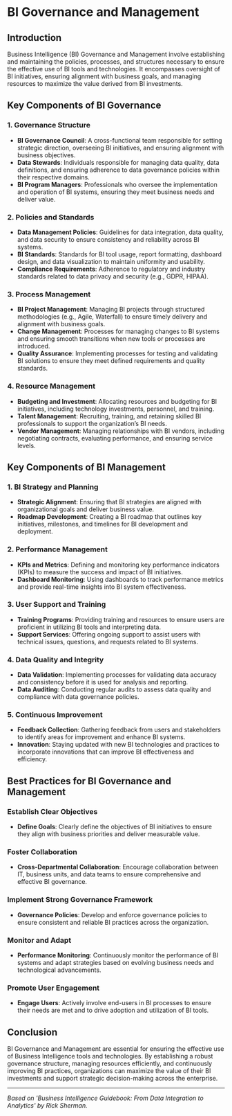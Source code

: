 # BI Governance and Management

## Introduction

Business Intelligence (BI) Governance and Management involve establishing and maintaining the policies, processes, and structures necessary to ensure the effective use of BI tools and technologies. It encompasses oversight of BI initiatives, ensuring alignment with business goals, and managing resources to maximize the value derived from BI investments.

## Key Components of BI Governance

### 1. Governance Structure
- **BI Governance Council**: A cross-functional team responsible for setting strategic direction, overseeing BI initiatives, and ensuring alignment with business objectives.
- **Data Stewards**: Individuals responsible for managing data quality, data definitions, and ensuring adherence to data governance policies within their respective domains.
- **BI Program Managers**: Professionals who oversee the implementation and operation of BI systems, ensuring they meet business needs and deliver value.

### 2. Policies and Standards
- **Data Management Policies**: Guidelines for data integration, data quality, and data security to ensure consistency and reliability across BI systems.
- **BI Standards**: Standards for BI tool usage, report formatting, dashboard design, and data visualization to maintain uniformity and usability.
- **Compliance Requirements**: Adherence to regulatory and industry standards related to data privacy and security (e.g., GDPR, HIPAA).

### 3. Process Management
- **BI Project Management**: Managing BI projects through structured methodologies (e.g., Agile, Waterfall) to ensure timely delivery and alignment with business goals.
- **Change Management**: Processes for managing changes to BI systems and ensuring smooth transitions when new tools or processes are introduced.
- **Quality Assurance**: Implementing processes for testing and validating BI solutions to ensure they meet defined requirements and quality standards.

### 4. Resource Management
- **Budgeting and Investment**: Allocating resources and budgeting for BI initiatives, including technology investments, personnel, and training.
- **Talent Management**: Recruiting, training, and retaining skilled BI professionals to support the organization’s BI needs.
- **Vendor Management**: Managing relationships with BI vendors, including negotiating contracts, evaluating performance, and ensuring service levels.

## Key Components of BI Management

### 1. BI Strategy and Planning
- **Strategic Alignment**: Ensuring that BI strategies are aligned with organizational goals and deliver business value.
- **Roadmap Development**: Creating a BI roadmap that outlines key initiatives, milestones, and timelines for BI development and deployment.

### 2. Performance Management
- **KPIs and Metrics**: Defining and monitoring key performance indicators (KPIs) to measure the success and impact of BI initiatives.
- **Dashboard Monitoring**: Using dashboards to track performance metrics and provide real-time insights into BI system effectiveness.

### 3. User Support and Training
- **Training Programs**: Providing training and resources to ensure users are proficient in utilizing BI tools and interpreting data.
- **Support Services**: Offering ongoing support to assist users with technical issues, questions, and requests related to BI systems.

### 4. Data Quality and Integrity
- **Data Validation**: Implementing processes for validating data accuracy and consistency before it is used for analysis and reporting.
- **Data Auditing**: Conducting regular audits to assess data quality and compliance with data governance policies.

### 5. Continuous Improvement
- **Feedback Collection**: Gathering feedback from users and stakeholders to identify areas for improvement and enhance BI systems.
- **Innovation**: Staying updated with new BI technologies and practices to incorporate innovations that can improve BI effectiveness and efficiency.

## Best Practices for BI Governance and Management

### Establish Clear Objectives
- **Define Goals**: Clearly define the objectives of BI initiatives to ensure they align with business priorities and deliver measurable value.

### Foster Collaboration
- **Cross-Departmental Collaboration**: Encourage collaboration between IT, business units, and data teams to ensure comprehensive and effective BI governance.

### Implement Strong Governance Framework
- **Governance Policies**: Develop and enforce governance policies to ensure consistent and reliable BI practices across the organization.

### Monitor and Adapt
- **Performance Monitoring**: Continuously monitor the performance of BI systems and adapt strategies based on evolving business needs and technological advancements.

### Promote User Engagement
- **Engage Users**: Actively involve end-users in BI processes to ensure their needs are met and to drive adoption and utilization of BI tools.

## Conclusion

BI Governance and Management are essential for ensuring the effective use of Business Intelligence tools and technologies. By establishing a robust governance structure, managing resources efficiently, and continuously improving BI practices, organizations can maximize the value of their BI investments and support strategic decision-making across the enterprise.

---

*Based on 'Business Intelligence Guidebook: From Data Integration to Analytics' by Rick Sherman.*

